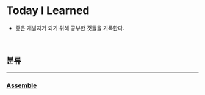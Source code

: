 # Today I Learned

- 좋은 개발자가 되기 위해 공부한 것들을 기록한다.

</br>

## 분류

---

### [Assemble](https://github.com/algoribi/TIL/blob/main/assembly-language/)
